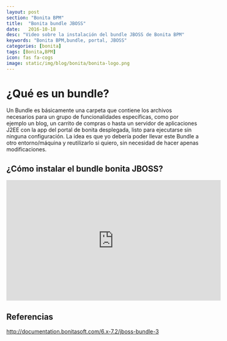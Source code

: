 ```yaml
---
layout: post
section: "Bonita BPM"
title:  "Bonita bundle JBOSS"
date:   2016-10-18
desc: "Video sobre la instalación del bundle JBOSS de Bonita BPM"
keywords: "Bonita BPM,bundle, portal, JBOSS"
categories: [bonita]
tags: [Bonita,BPM]
icon: fas fa-cogs
image: static/img/blog/bonita/bonita-logo.png
---
```


# ¿Qué es un bundle? #

Un Bundle es básicamente una carpeta que contiene los archivos necesarios para un grupo de funcionalidades específicas, como por ejemplo un blog, un carrito de compras o hasta un servidor de aplicaciones J2EE con la app del portal de bonita desplegada, listo para ejecutarse sin ninguna configuración. 
La idea es que yo debería poder llevar este Bundle a otro entorno/máquina y reutilizarlo si quiero, sin necesidad de hacer apenas modificaciones.

## ¿Cómo instalar el bundle bonita JBOSS? ##

<div class="delimitador-multimedia">
    <div class="contenido-multimedia">
        <iframe width="560" height="315" src="https://www.youtube.com/embed/R7aeligaIyU?list=PLkQrLrDQK4Z3Ncpm1CLbHs0CvqYV1XJXU" frameborder="0" allowfullscreen></iframe>
    </div>
</div>

<!--more-->

## Referencias ##

<http://documentation.bonitasoft.com/6.x-7.2/jboss-bundle-3>


